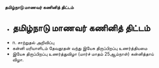 **தமிழ்நாடு மாணவர் கணினித் திட்டம்**
- # தமிழ்நாடு மாணவர் கணினித் திட்டம்
- n. சாற்றுதல் அறிவிப்பு
- கன்னி மரியாளிடம் தேவதூதன் வந்து இயேசு திருப்பிறப்பு உணர்த்தியமை
- இயேசு திருப்பிறப்பு உணர்த்துவிழா (மார்ச் மாதம் 25ஆம்நாள்) கன்னித்தாய் விழா.

